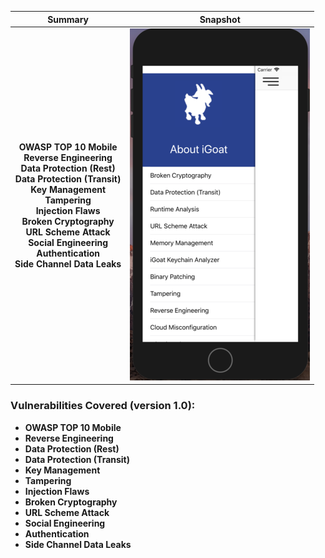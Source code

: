 

Summary            |  Snapshot
:-------------------------:|:-------------------------:
__OWASP TOP 10 Mobile__</br>  __Reverse Engineering__   </br> __Data Protection (Rest)__  </br> __Data Protection (Transit)__  </br>  __Key Management__  </br>  __Tampering__  </br> __Injection Flaws__ </br> __Broken Cryptography__ </br> __URL Scheme Attack__ </br> __Social Engineering__ </br> __Authentication__ </br> __Side Channel Data Leaks__ |  ![](https://raw.githubusercontent.com/swaroopsy/test/master/iGoat_2.png)



### Vulnerabilities Covered (version 1.0): ###
* __OWASP TOP 10 Mobile__
* __Reverse Engineering__
* __Data Protection (Rest)__
* __Data Protection (Transit)__
* __Key Management__
* __Tampering__ 
* __Injection Flaws__
* __Broken Cryptography__
* __URL Scheme Attack__
* __Social Engineering__
* __Authentication__
* __Side Channel Data Leaks__


